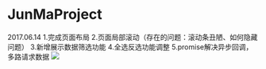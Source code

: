 # JunMaProject
2017.06.14
1.完成页面布局
2.页面局部滚动（存在的问题：滚动条丑陋、如何隐藏问题）
3.新增展示数据筛选功能
4.全选反选功能调整
5.promise解决异步回调，多路请求数据
![](https://ooo.0o0.ooo/2017/06/14/594133558cfbc.png)
